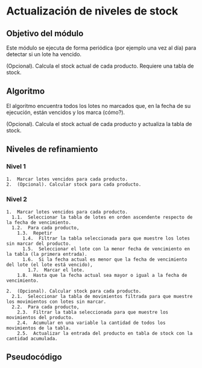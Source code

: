 # Actualización de niveles de stock

## Objetivo del módulo
Este módulo se ejecuta de forma periódica (por ejemplo una vez al día) para detectar si un lote ha vencido.

(Opcional). Calcula el stock actual de cada producto. Requiere una tabla de stock.

## Algoritmo
El algoritmo encuentra todos los lotes no marcados que, en la fecha de su ejecución, están vencidos y los marca (cómo?).

(Opcional). Calcula el stock actual de cada producto y actualiza la tabla de stock.

## Niveles de refinamiento 

### Nivel 1
```
1.  Marcar lotes vencidos para cada producto.
2.  (Opcional). Calcular stock para cada producto.
```

### Nivel 2
```
1.  Marcar lotes vencidos para cada producto.
  1.1.  Seleccionar la tabla de lotes en orden ascendente respecto de la fecha de vencimiento.
  1.2.  Para cada producto,
    1.3.  Repetir
      1.4.  Filtrar la tabla seleccionada para que muestre los lotes sin marcar del producto.
      1.5.  Seleccionar el lote con la menor fecha de vencimiento en la tabla (la primera entrada).
      1.6.  Si la fecha actual es menor que la fecha de vencimiento del lote (el lote está vencido),
        1.7.  Marcar el lote.
    1.8.  Hasta que la fecha actual sea mayor o igual a la fecha de vencimiento.

2.  (Opcional). Calcular stock para cada producto.
  2.1.  Seleccionar la tabla de movimientos filtrada para que muestre los movimientos con lotes sin marcar.
  2.2.  Para cada producto,
    2.3.  Filtrar la tabla seleccionada para que muestre los movimientos del producto.
    2.4.  Acumular en una variable la cantidad de todos los movimientos de la tabla.
    2.5.  Actualizar la entrada del producto en tabla de stock con la cantidad acumulada.
```

## Pseudocódigo
